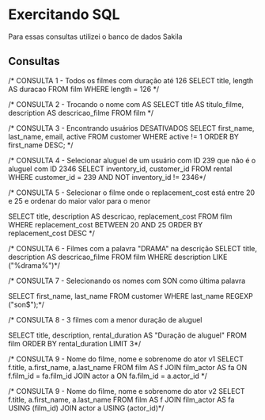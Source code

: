 # Exercitando SQL
Para essas consultas utilizei o banco de dados Sakila

## Consultas
/* CONSULTA 1 - Todos os filmes com duração até 126
SELECT title, length AS duracao
FROM film
WHERE length = 126 */

/* CONSULTA 2 - Trocando o nome com AS
SELECT title AS titulo_filme, description AS descricao_filme
FROM film */

/* CONSULTA 3 - Encontrando usuários DESATIVADOS
SELECT first_name, last_name, email, active 
FROM customer
WHERE active != 1
ORDER BY first_name DESC; */

/* CONSULTA 4 - Selecionar aluguel de um usuário com ID 239
que não é o aluguel com ID 2346
SELECT inventory_id, customer_id
FROM rental
WHERE customer_id = 239 AND NOT inventory_id != 2346*/

/* CONSULTA 5 - Selecionar o filme onde o replacement_cost
está entre 20 e 25 e ordenar do maior valor para o menor

SELECT title, description AS descricao, replacement_cost
FROM film
WHERE replacement_cost BETWEEN 20 AND 25
ORDER BY replacement_cost DESC */

/* CONSULTA 6 - Filmes com a palavra "DRAMA" na descrição
SELECT title, description AS descricao_filme
FROM film
WHERE description LIKE ("%drama%")*/

/* CONSULTA 7 - Selecionando os nomes com SON como última palavra

SELECT first_name, last_name
FROM customer
WHERE last_name REGEXP ("son$");*/

/* CONSULTA 8 - 3 filmes com a menor duração de aluguel

SELECT title, description, rental_duration AS "Duração de aluguel"
FROM film
ORDER BY rental_duration LIMIT 3*/

/* CONSULTA 9 - Nome do filme, nome e sobrenome do ator v1
SELECT f.title, a.first_name, a.last_name
FROM film AS f
JOIN film_actor AS fa
ON f.film_id = fa.film_id
JOIN actor a
ON fa.film_id = a.actor_id */

/* CONSULTA 9 - Nome do filme, nome e sobrenome do ator v2
SELECT f.title, a.first_name, a.last_name
FROM film AS f
JOIN film_actor AS fa
USING (film_id)
JOIN actor a
USING (actor_id)*/
